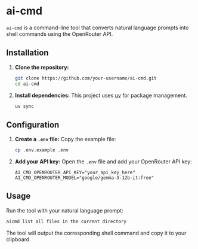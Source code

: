 # ai-cmd

`ai-cmd` is a command-line tool that converts natural language prompts into shell commands using the OpenRouter API.

## Installation

1.  **Clone the repository:**
    ```bash
    git clone https://github.com/your-username/ai-cmd.git
    cd ai-cmd
    ```

2.  **Install dependencies:**
    This project uses [uv](https://docs.astral.sh/uv/) for package management.
    ```bash
    uv sync
    ```

## Configuration

1.  **Create a `.env` file:**
    Copy the example file:
    ```bash
    cp .env.example .env
    ```

2.  **Add your API key:**
    Open the `.env` file and add your OpenRouter API key:
    ```
    AI_CMD_OPENROUTER_API_KEY="your_api_key_here"
    AI_CMD_OPENROUTER_MODEL="google/gemma-3-12b-it:free"
    ```

## Usage

Run the tool with your natural language prompt:

```bash
aicmd list all files in the current directory
```

The tool will output the corresponding shell command and copy it to your clipboard.
